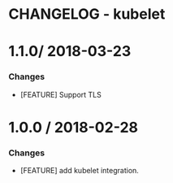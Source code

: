 # CHANGELOG - kubelet

1.1.0/ 2018-03-23
==================

### Changes

* [FEATURE] Support TLS


1.0.0 / 2018-02-28
==================


### Changes

* [FEATURE] add kubelet integration.

